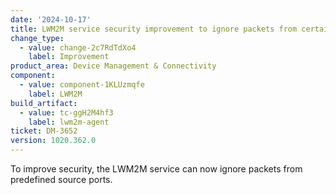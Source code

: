 ```yaml
---
date: '2024-10-17'
title: LWM2M service security improvement to ignore packets from certain source ports
change_type:
  - value: change-2c7RdTdXo4
    label: Improvement
product_area: Device Management & Connectivity
component:
  - value: component-1KLUzmqfe
    label: LWM2M
build_artifact:
  - value: tc-ggH2M4hf3
    label: lwm2m-agent
ticket: DM-3652
version: 1020.362.0
---
```


To improve security, the LWM2M service can now ignore packets from predefined source ports.
